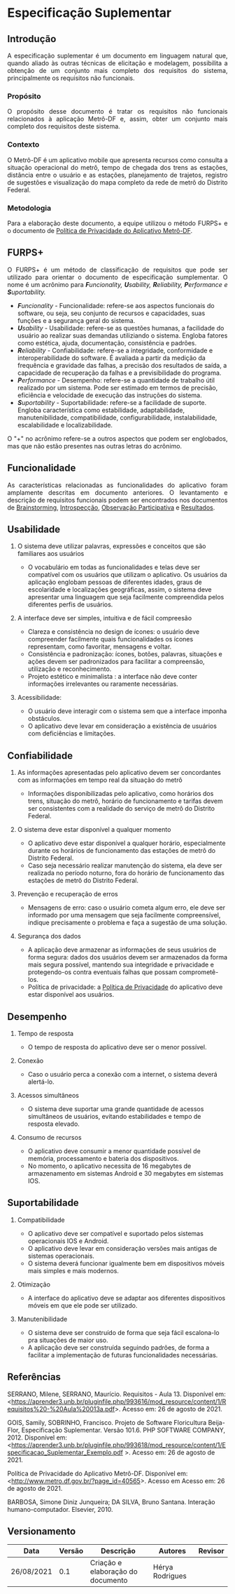 # Especificação Suplementar

## Introdução
<p align="justify"> A especificação suplementar é um documento em linguagem natural que, quando aliado às outras técnicas de elicitação e modelagem, possibilita a obtenção de um conjunto mais completo dos requisitos do sistema, principalmente os requisitos não funcionais. </p>

### Propósito
<p align="justify">O propósito desse documento é tratar os requisitos não funcionais relacionados à aplicação Metrô-DF e, assim, obter um conjunto mais completo dos requisitos deste sistema.</p>

### Contexto
<p align="justify">O Metrô-DF é um aplicativo mobile que apresenta recursos como consulta a situação operacional do metrô, tempo de chegada dos trens as estações, distância entre o usuário e as estações, planejamento de trajetos, registro de  sugestões e visualização do mapa completo da rede de metrô do Distrito Federal.</p>

### Metodologia
<p align="justify">Para a elaboração deste documento, a equipe utilizou o método FURPS+ e o documento de <a href="http://www.metro.df.gov.br/?page_id=40565">Política de Privacidade do Aplicativo Metrô-DF</a>.</p>

## FURPS+
<p align="justify">O FURPS+ é um método de classificação de requisitos que pode ser utilizado para orientar o documento de especificação sumplementar. O nome é um acrônimo para <i><b>F</b>uncionality, <b>U</b>sability, <b>R</b>eliability, <b>P</b>erformance e <b>S</b>uportability.</i></p>

* <i><b>F</b>uncionality</i> - Funcionalidade: refere-se aos aspectos funcionais do software, ou seja, seu  conjunto de recursos e capacidades, suas funções e a segurança geral do sistema.
* <i><b>U</b>sability </i> - Usabilidade: refere-se as questões humanas, a facilidade do usuário ao realizar suas demandas utiliziando o sistema. Engloba fatores como estética, ajuda, documentação, consistência e padrões.
* <i><b>R</b>eliability </i> - Confiabilidade: refere-se a integridade, conformidade e interoperabilidade do software. É avaliada a partir da medição da frequência e gravidade das falhas, a precisão dos resultados de saída, a capacidade de recuperação da falhas e a previsibilidade do programa.
* <i><b>P</b>erformance</i> - Desempenho: refere-se a quantidade de trabalho útil realizado por um sistema. Pode ser estimado em termos de precisão, eficiência e velocidade de execução das instruções do sistema.
* <i><b>S</b>uportability </i> - Suportabilidade: refere-se a facilidade de suporte. Engloba característica como estabilidade, adaptabilidade, manutenibilidade, compatibilidade, configurabilidade, instalabilidade, escalabilidade e localizabilidade.
<p align="justify">O "+" no acrônimo refere-se a outros aspectos que podem ser englobados, mas que não estão presentes nas outras letras do acrônimo.</p>

## Funcionalidade
<p align="justify">As características relacionadas as funcionalidades do aplicativo foram amplamente descritas em documento anteriores. O levantamento e descrição de requisitos funcionais podem ser encontrados nos documentos de <a href="https://requisitos-de-software.github.io/2021.1-MetroDF/Elicitacao/brainstorming/">Brainstorming</a>, <a href="https://requisitos-de-software.github.io/2021.1-MetroDF/Elicitacao/introspeccao/">Introspecção</a>, <a href="https://requisitos-de-software.github.io/2021.1-MetroDF/Elicitacao/observacao/">Observação Participativa</a> e <a href="https://requisitos-de-software.github.io/2021.1-MetroDF/Elicitacao/resultados/">Resultados</a>. </p>


## Usabilidade
1.  O sistema deve utilizar palavras, expressões e conceitos que são familiares aos usuários
    * O vocabulário em todas as funcionalidades e telas deve ser compatível com os usuários que utilizam o aplicativo. Os usuários da aplicação englobam pessoas de diferentes idades, graus de escolaridade e localizações geográficas, assim, o sistema deve apresentar uma linguagem que seja facilmente compreendida pelos diferentes perfis de usuários. 

2. A interface deve ser simples, intuitiva e de fácil compreesão
    * Clareza e consistência no design de ícones: o usuário deve compreender facilmente quais funcionalidades os ícones representam, como favoritar, mensagens e voltar.
    * Consistência e padronização: ícones, botões, palavras, situações e ações devem ser padronizados para facilitar a compreensão, utilização e reconhecimento.
    * Projeto estético e minimalista : a interface não deve conter informações irrelevantes ou raramente necessárias.

3. Acessibilidade:
    * O usuário deve interagir com o sistema sem que a interface imponha obstáculos.
    * O aplicativo deve levar em consideração a existência de usuários com deficiências e limitações.

## Confiabilidade
1. As informações apresentadas pelo aplicativo devem ser concordantes com as informações em tempo real da situação do metrô
    * Informações disponibilizadas pelo aplicativo, como horários dos trens, situação do metrô, horário de funcionamento e tarifas devem ser consistentes com a realidade do serviço de metrô do Distrito Federal.

2. O sistema deve estar disponível a qualquer momento
    * O aplicativo deve estar disponível a qualquer horário, especialmente durante os horários de funcionamento das estações de metrô do Distrito Federal.
    * Caso  seja necessário realizar manutenção do sistema, ela deve ser realizada no período noturno, fora do horário de funcionamento das estações de metrô do Distrito Federal.

3. Prevenção e recuperação de erros
    * Mensagens de erro: caso o usuário cometa algum erro, ele deve ser informado por uma mensagem que seja  facilmente compreensível, indique precisamente o problema e faça a sugestão de uma solução.

4. Segurança dos dados
    * A aplicação deve armazenar as informações de seus usuários de forma segura: dados dos usuários devem ser armazenados da forma mais segura possível, mantendo sua integridade e privacidade e protegendo-os contra eventuais falhas que possam comprometê-los.
    * Política de privacidade: a <a href="http://www.metro.df.gov.br/?page_id=40565">Política de Privacidade</a> do aplicativo deve estar disponível aos usuários.</p>

## Desempenho
1. Tempo de resposta 
    * O tempo de resposta do aplicativo deve ser o menor possível.

2. Conexão
    * Caso o usuário perca a conexão com a internet, o sistema deverá alertá-lo.

3. Acessos simultâneos
    * O sistema deve suportar uma grande quantidade de acessos  simultâneos de usuários, evitando estabilidades e tempo de resposta elevado.

3. Consumo de recursos
    * O aplicativo deve consumir a menor quantidade possível de memória, processamento e bateria dos dispositivos.
    * No momento, o aplicativo necessita de 16 megabytes de armazenamento em sistemas Android e 30 megabytes em sistemas IOS.

## Suportabilidade
1. Compatibilidade 
    * O aplicativo deve ser compatível e suportado pelos  sistemas operacionais IOS e Android. 
    * O aplicativo deve levar em consideração versões mais antigas de sistemas operacionais.
    * O sistema deverá funcionar igualmente bem em dispositivos móveis mais simples e mais modernos.

2. Otimização
    * A interface do aplicativo deve se adaptar aos diferentes dispositivos móveis em que ele pode ser utilizado.

3.  Manutenibilidade
    * O sistema deve ser construído de forma que seja fácil escalona-lo pra situações de maior uso.
    * A aplicação deve ser construída seguindo padrões, de forma a facilitar a implementação de futuras funcionalidades necessárias.


## Referências
SERRANO, Milene, SERRANO, Maurício. Requisitos - Aula 13. Disponível em: <<a>https://aprender3.unb.br/pluginfile.php/993616/mod_resource/content/1/Requisitos%20-%20Aula%20013a.pdf</a>>. Acesso em: 26 de agosto de 2021.

GOIS, Samily, SOBRINHO, Francisco. Projeto de Software Floricultura Beija-Flor, Especificação Suplementar. Versão 101.6. PHP SOFTWARE COMPANY, 2012.  Disponível em: <<a>https://aprender3.unb.br/pluginfile.php/993618/mod_resource/content/1/Especificacao_Suplementar_Exemplo.pdf </a>>. Acesso em: 26 de agosto de 2021. 

Política de Privacidade do Aplicativo Metrô-DF. Disponível em: <<a>http://www.metro.df.gov.br/?page_id=40565</a>>. Acesso em Acesso em: 26 de agosto de 2021. 


BARBOSA, Simone Diniz Junqueira; DA SILVA, Bruno Santana. Interação humano-computador. Elsevier, 2010.

## Versionamento

| Data       | Versão | Descrição                                       | Autores          | Revisor          |
| ---------- | ------ | ---------------------------------------------   | ---------------- | ---------------- |
| 26/08/2021 |  0.1   | Criação e elaboração do documento               | Hérya Rodrigues  |                  |
